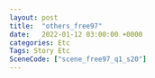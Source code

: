 ```yaml
---
layout: post
title:  "others_free97"
date:   2022-01-12 03:00:00 +0000
categories: Etc
Tags: Story Etc
SceneCode: ["scene_free97_q1_s20"]
---
```

